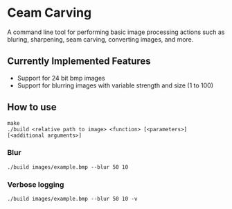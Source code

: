 # Ceam Carving
A command line tool for performing basic image processing actions such as bluring, sharpening, seam carving, converting images, and more.

## Currently Implemented Features
* Support for 24 bit bmp images
* Support for blurring images with variable strength and size (1 to 100)

## How to use
```
make
./build <relative path to image> <function> [<parameters>] [<additional arguments>]
```

### Blur
`./build images/example.bmp --blur 50 10`

### Verbose logging
`./build images/example.bmp --blur 50 10 -v`
